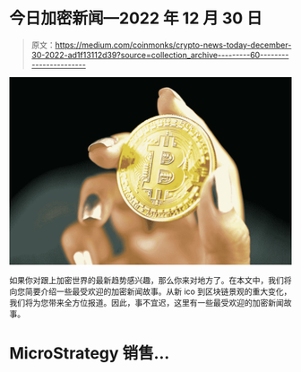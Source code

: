 # 今日加密新闻—2022 年 12 月 30 日

> 原文：<https://medium.com/coinmonks/crypto-news-today-december-30-2022-ad1f13112d39?source=collection_archive---------60----------------------->

![](img/39320bfe02289d30d94fd04a3451f66b.png)

如果你对跟上加密世界的最新趋势感兴趣，那么你来对地方了。在本文中，我们将向您简要介绍一些最受欢迎的加密新闻故事。从新 ico 到区块链景观的重大变化，我们将为您带来全方位报道。因此，事不宜迟，这里有一些最受欢迎的加密新闻故事。

# MicroStrategy 销售…